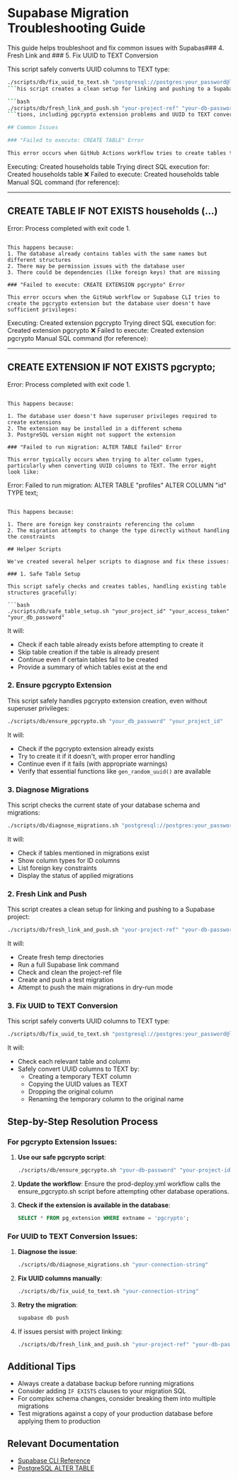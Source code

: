 # Supabase Migration Troubleshooting Guide

This guide helps troubleshoot and fix common issues with Supabas### 4. Fresh Link and ### 5. Fix UUID to TEXT Conversion

This script safely converts UUID columns to TEXT type:

````bash
./scripts/db/fix_uuid_to_text.sh "postgresql://postgres:your_password@localhost:54322/postgres"
```his script creates a clean setup for linking and pushing to a Supabase project:

```bash
./scripts/db/fresh_link_and_push.sh "your-project-ref" "your-db-password"
```tions, including pgcrypto extension problems and UUID to TEXT conversion issues.

## Common Issues

### "Failed to execute: CREATE TABLE" Error

This error occurs when GitHub Actions workflow tries to create tables that already exist with different structures:

````

Executing: Created households table
Trying direct SQL execution for: Created households table
❌ Failed to execute: Created households table
Manual SQL command (for reference):

---

## CREATE TABLE IF NOT EXISTS households (...)

Error: Process completed with exit code 1.

```

This happens because:
1. The database already contains tables with the same names but different structures
2. There may be permission issues with the database user
3. There could be dependencies (like foreign keys) that are missing

### "Failed to execute: CREATE EXTENSION pgcrypto" Error

This error occurs when the GitHub workflow or Supabase CLI tries to create the pgcrypto extension but the database user doesn't have sufficient privileges:

```

Executing: Created extension pgcrypto
Trying direct SQL execution for: Created extension pgcrypto
❌ Failed to execute: Created extension pgcrypto
Manual SQL command (for reference):

---

## CREATE EXTENSION IF NOT EXISTS pgcrypto;

Error: Process completed with exit code 1.

```

This happens because:

1. The database user doesn't have superuser privileges required to create extensions
2. The extension may be installed in a different schema
3. PostgreSQL version might not support the extension

### "Failed to run migration: ALTER TABLE failed" Error

This error typically occurs when trying to alter column types, particularly when converting UUID columns to TEXT. The error might look like:

```

Error: Failed to run migration: ALTER TABLE "profiles" ALTER COLUMN "id" TYPE text;

````

This happens because:

1. There are foreign key constraints referencing the column
2. The migration attempts to change the type directly without handling the constraints

## Helper Scripts

We've created several helper scripts to diagnose and fix these issues:

### 1. Safe Table Setup

This script safely checks and creates tables, handling existing table structures gracefully:

```bash
./scripts/db/safe_table_setup.sh "your_project_id" "your_access_token" "your_db_password"
````

It will:

- Check if each table already exists before attempting to create it
- Skip table creation if the table is already present
- Continue even if certain tables fail to be created
- Provide a summary of which tables exist at the end

### 2. Ensure pgcrypto Extension

This script safely handles pgcrypto extension creation, even without superuser privileges:

```bash
./scripts/db/ensure_pgcrypto.sh "your_db_password" "your_project_id"
```

It will:

- Check if the pgcrypto extension already exists
- Try to create it if it doesn't, with proper error handling
- Continue even if it fails (with appropriate warnings)
- Verify that essential functions like `gen_random_uuid()` are available

### 3. Diagnose Migrations

This script checks the current state of your database schema and migrations:

```bash
./scripts/db/diagnose_migrations.sh "postgresql://postgres:your_password@localhost:54322/postgres"
```

It will:

- Check if tables mentioned in migrations exist
- Show column types for ID columns
- List foreign key constraints
- Display the status of applied migrations

### 2. Fresh Link and Push

This script creates a clean setup for linking and pushing to a Supabase project:

```bash
./scripts/db/fresh_link_and_push.sh "your-project-ref" "your-db-password"
```

It will:

- Create fresh temp directories
- Run a full Supabase link command
- Check and clean the project-ref file
- Create and push a test migration
- Attempt to push the main migrations in dry-run mode

### 3. Fix UUID to TEXT Conversion

This script safely converts UUID columns to TEXT type:

```bash
./scripts/db/fix_uuid_to_text.sh "postgresql://postgres:your_password@localhost:54322/postgres"
```

It will:

- Check each relevant table and column
- Safely convert UUID columns to TEXT by:
  - Creating a temporary TEXT column
  - Copying the UUID values as TEXT
  - Dropping the original column
  - Renaming the temporary column to the original name

## Step-by-Step Resolution Process

### For pgcrypto Extension Issues:

1. **Use our safe pgcrypto script**:

   ```bash
   ./scripts/db/ensure_pgcrypto.sh "your-db-password" "your-project-id"
   ```

2. **Update the workflow**:
   Ensure the prod-deploy.yml workflow calls the ensure_pgcrypto.sh script before attempting other database operations.

3. **Check if the extension is available in the database**:
   ```sql
   SELECT * FROM pg_extension WHERE extname = 'pgcrypto';
   ```

### For UUID to TEXT Conversion Issues:

1. **Diagnose the issue**:

   ```bash
   ./scripts/db/diagnose_migrations.sh "your-connection-string"
   ```

2. **Fix UUID columns manually**:

   ```bash
   ./scripts/db/fix_uuid_to_text.sh "your-connection-string"
   ```

3. **Retry the migration**:

   ```bash
   supabase db push
   ```

4. If issues persist with project linking:
   ```bash
   ./scripts/db/fresh_link_and_push.sh "your-project-ref" "your-db-password"
   ```

## Additional Tips

- Always create a database backup before running migrations
- Consider adding `IF EXISTS` clauses to your migration SQL
- For complex schema changes, consider breaking them into multiple migrations
- Test migrations against a copy of your production database before applying them to production

## Relevant Documentation

- [Supabase CLI Reference](https://supabase.com/docs/reference/cli/usage)
- [PostgreSQL ALTER TABLE](https://www.postgresql.org/docs/current/sql-altertable.html)
